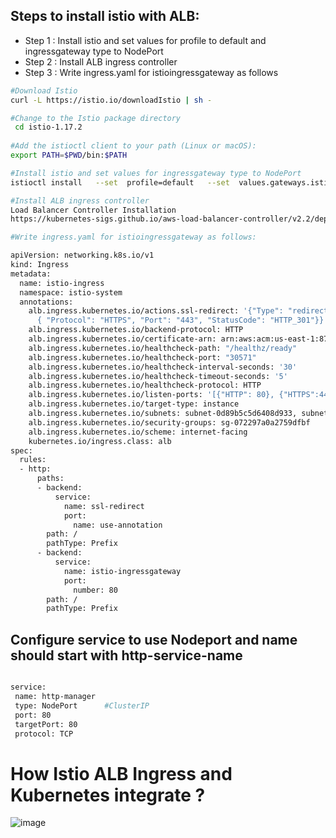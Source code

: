 ## Steps to install istio with ALB:
- Step 1 : Install istio and set values for profile to default and ingressgateway type to NodePort 
- Step 2 : Install ALB ingress controller
- Step 3 : Write ingress.yaml for istioingressgateway as follows


``` bash 
#Download Istio 
curl -L https://istio.io/downloadIstio | sh -

#Change to the Istio package directory
 cd istio-1.17.2
 
#Add the istioctl client to your path (Linux or macOS):
export PATH=$PWD/bin:$PATH

#Install istio and set values for ingressgateway type to NodePort 
istioctl install   --set  profile=default   --set  values.gateways.istio-ingressgateway.type=NodePort  --set meshConfig.outboundTrafficPolicy.mode=ALLOW_ANY    --set meshConfig.accessLogFile=/dev/stdout                                                                                                                                                       

#Install ALB ingress controller
Load Balancer Controller Installation
https://kubernetes-sigs.github.io/aws-load-balancer-controller/v2.2/deploy/installation/

#Write ingress.yaml for istioingressgateway as follows:

apiVersion: networking.k8s.io/v1
kind: Ingress
metadata:
  name: istio-ingress
  namespace: istio-system
  annotations:
    alb.ingress.kubernetes.io/actions.ssl-redirect: '{"Type": "redirect", "RedirectConfig":
      { "Protocol": "HTTPS", "Port": "443", "StatusCode": "HTTP_301"}}'
    alb.ingress.kubernetes.io/backend-protocol: HTTP
    alb.ingress.kubernetes.io/certificate-arn: arn:aws:acm:us-east-1:873079457075:certificate/736fc99b-0afa-4375-bc17-7d735304178e 
    alb.ingress.kubernetes.io/healthcheck-path: "/healthz/ready"
    alb.ingress.kubernetes.io/healthcheck-port: "30571"
    alb.ingress.kubernetes.io/healthcheck-interval-seconds: '30'
    alb.ingress.kubernetes.io/healthcheck-timeout-seconds: '5'
    alb.ingress.kubernetes.io/healthcheck-protocol: HTTP
    alb.ingress.kubernetes.io/listen-ports: '[{"HTTP": 80}, {"HTTPS":443}]'
    alb.ingress.kubernetes.io/target-type: instance
    alb.ingress.kubernetes.io/subnets: subnet-0d89b5c5d6408d933, subnet-0a76124af7446da9e , subnet-0c6ec63408363ceac
    alb.ingress.kubernetes.io/security-groups: sg-072297a0a2759dfbf
    alb.ingress.kubernetes.io/scheme: internet-facing
    kubernetes.io/ingress.class: alb
spec:
  rules:
  - http:
      paths:
      - backend:
          service:
            name: ssl-redirect
            port:
              name: use-annotation
        path: /
        pathType: Prefix
      - backend:
          service:
            name: istio-ingressgateway
            port:
              number: 80
        path: /
        pathType: Prefix

```

## Configure service to use Nodeport and name should start with http-service-name
  ```bash 
  
service:
   name: http-manager
   type: NodePort      #ClusterIP
   port: 80
   targetPort: 80
   protocol: TCP
  
  ```
  
 # How Istio ALB Ingress and Kubernetes integrate ?
 
  ![image](https://github.com/atolanrewaju2022/Istio-kube-route/assets/135293313/7bc7350d-546b-4e67-80f9-8a0358cdd1ab)

  
